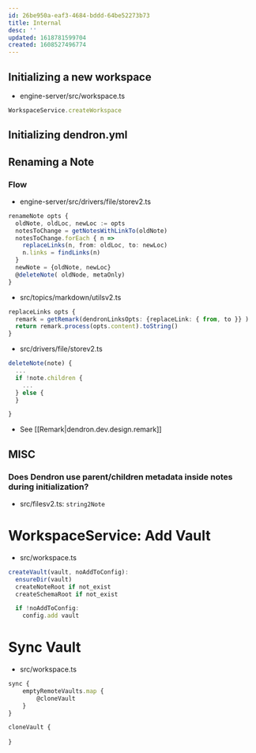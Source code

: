 ```yaml
---
id: 26be950a-eaf3-4684-bddd-64be52273b73
title: Internal
desc: ''
updated: 1618781599704
created: 1608527496774
---
```


## Initializing a new workspace
- engine-server/src/workspace.ts

```ts
WorkspaceService.createWorkspace
```

## Initializing dendron.yml

## Renaming a Note

### Flow

- engine-server/src/drivers/file/storev2.ts

```ts
renameNote opts {
  oldNote, oldLoc, newLoc := opts
  notesToChange = getNotesWithLinkTo(oldNote)
  notesToChange.forEach { n =>
    replaceLinks(n, from: oldLoc, to: newLoc)
    n.links = findLinks(n)
  }
  newNote = {oldNote, newLoc}
  @deleteNote( oldNode, metaOnly)
}
```

- src/topics/markdown/utilsv2.ts

```ts
replaceLinks opts {
  remark = getRemark(dendronLinksOpts: {replaceLink: { from, to }} )
  return remark.process(opts.content).toString()
}
```

- src/drivers/file/storev2.ts

```ts
deleteNote(note) {
  ...
  if !note.children {
    ...
  } else {
  }

}

```

- See [[Remark|dendron.dev.design.remark]]

## MISC

### Does Dendron use parent/children metadata inside notes during initialization?

- src/filesv2.ts: `string2Note`

# WorkspaceService: Add Vault

- src/workspace.ts

```ts
createVault(vault, noAddToConfig):
  ensureDir(vault)
  createNoteRoot if not_exist
  createSchemaRoot if not_exist

  if !noAddToConfig:
    config.add vault
```

# Sync Vault

- src/workspace.ts
```ts
sync {
    emptyRemoteVaults.map {
        @cloneVault
    }
}

cloneVault {
    
}

```
